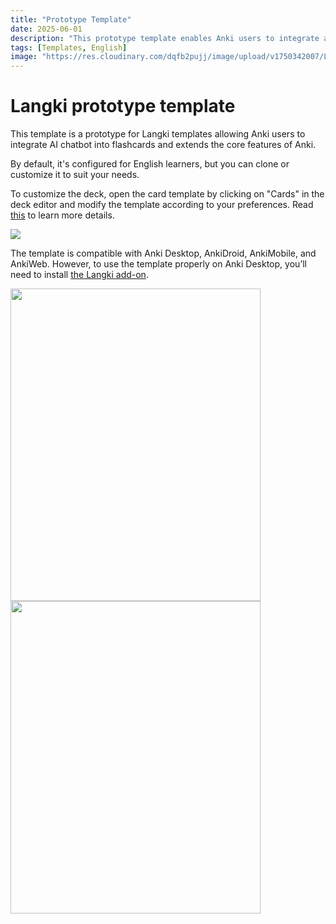 ```yaml
---
title: "Prototype Template"
date: 2025-06-01
description: "This prototype template enables Anki users to integrate an AI chatbot into flashcards and extend the core functionality of Anki."
tags: [Templates, English]
image: "https://res.cloudinary.com/dqfb2pujj/image/upload/v1750342007/Langki/knwebgkai4vadlnvpbbw.png"
---
```


# Langki prototype template

This template is a prototype for Langki templates allowing Anki users to integrate AI chatbot into flashcards and extends the core features of Anki.

<!--truncate-->

By default, it's configured for English learners, but you can clone or customize it to suit your needs.

To customize the deck, open the card template by clicking on "Cards" in the deck editor and modify the template according to your preferences. Read [this](https://langki.net/docs/langki_configuration) to learn more details.

![](https://res.cloudinary.com/dqfb2pujj/image/upload/v1750492139/Langki/wpl2vsguarqindjfryqj.png)

The template is compatible with Anki Desktop, AnkiDroid, AnkiMobile, and AnkiWeb. However, to use the template properly on Anki Desktop, you’ll need to install [the Langki add-on](https://ankiweb.net/shared/info/1400986563).

<div class="responsive-flex" style={{ display: 'flex', gap: '8px' }}>
  <img
    src="https://res.cloudinary.com/dqfb2pujj/image/upload/v1750340333/Langki/ra4hahihsuzip0xh8oy7.png"
    width="400"
    height="500"
  />
  <img
    src="https://res.cloudinary.com/dqfb2pujj/image/upload/v1750344177/Langki/wxdhzf9q8mg9gulbmp2b.png"
    width="400"
    height="500"
  />
</div>
